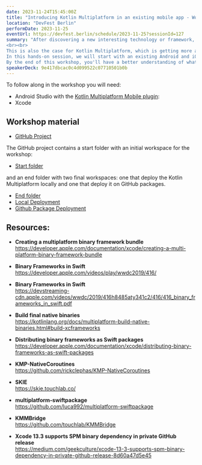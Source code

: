 ```yaml
---
date: 2023-11-24T15:45:00Z
title: "Introducing Kotlin Multiplatform in an existing mobile app - Workshop Edition"
location: "DevFest Berlin"
performDate: 2023-11-25
eventUrl: https://devfest.berlin/schedule/2023-11-25?sessionId=127
summary: "After discovering a new interesting technology or framework, you will probably start asking yourself how to integrate it into an existing project. That's because, the possibility of starting with a blank canvas is rare (not impossible, but rare).
<br><br>
This is also the case for Kotlin Multiplatform, which is getting more and more hype every day. And now, that the technology has become stable, it's the perfect time to start using it!
In this hands-on session, we will start with an existing Android and iOS application that \"lives\" in separate repositories, we will extract the business logic from the Android app and share it between the two apps with a Kotlin Multiplatform library. We will also cover how to distribute the library to the existing applications.
By the end of this workshop, you'll have a better understanding of what is needed to start using Kotlin Multiplatform in your existing projects."
speakerDeck: 9e417dbcac0c4d099522c07710501b0b
---
```


To follow along in the workshop you will need:<br>
- Android Studio with the [Kotlin Multiplatform Mobile plugin](https://plugins.jetbrains.com/plugin/14936-kotlin-multiplatform-mobile):
- Xcode

## Workshop material

- [GitHub Project](https://github.com/prof18/kmp-existing-project-workshop)

The GitHub project contains a start folder with an initial workspace for the workshop:

- [Start folder](https://github.com/prof18/kmp-existing-project-workshop/tree/main/start)

and an end folder with two final workspaces: one that deploy the Kotlin Multiplatform locally and one that deploy it on GitHub packages.

- [End folder](https://github.com/prof18/kmp-existing-project-workshop/tree/main/end)
- [Local Deployment](https://github.com/prof18/kmp-existing-project-workshop/tree/main/end/local-spm)
- [Github Package Deployment](https://github.com/prof18/kmp-existing-project-workshop/tree/main/end/kmmbridge)

## Resources: 

- **Creating a multiplatform binary framework bundle**\
    https://developer.apple.com/documentation/xcode/creating-a-multi-platform-binary-framework-bundle

- **Binary Frameworks in Swift**\
    https://developer.apple.com/videos/play/wwdc2019/416/

- **Binary Frameworks in Swift**\
    https://devstreaming-cdn.apple.com/videos/wwdc/2019/416h8485aty341c2/416/416_binary_frameworks_in_swift.pdf

- **Build final native binaries**\
    https://kotlinlang.org/docs/multiplatform-build-native-binaries.html#build-xcframeworks

- **Distributing binary frameworks as Swift packages**\
    https://developer.apple.com/documentation/xcode/distributing-binary-frameworks-as-swift-packages

- **KMP-NativeCoroutines**\
    https://github.com/rickclephas/KMP-NativeCoroutines

- **SKIE**\
    https://skie.touchlab.co/

- **multiplatform-swiftpackage**\
    https://github.com/luca992/multiplatform-swiftpackage

- **KMMBridge**\
    https://github.com/touchlab/KMMBridge

- **Xcode 13.3 supports SPM binary dependency in private GitHub release**\
    https://medium.com/geekculture/xcode-13-3-supports-spm-binary-dependency-in-private-github-release-8d60a47d5e45
